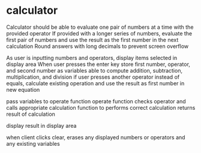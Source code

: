# calculator
Calculator should be able to evaluate one pair of numbers at a time with the provided operator
  If provided with a longer series of numbers, evaluate the first pair of numbers and use the result as the first number in the next calculation
  Round answers with long decimals to prevent screen overflow

As user is inputting numbers and operators, display items selected in display area
When user presses the enter key store first number, operator, and second number as variables
  able to compute addition, subtraction, multiplication, and division
  if user presses another operator instead of equals, calculate existing operation and use the result as first number in new equation

pass variables to operate function
operate function checks operator and calls appropriate calculation function to performs correct calculation
returns result of calculation

display result in display area

when client clicks clear, erases any displayed numbers or operators and any existing variables